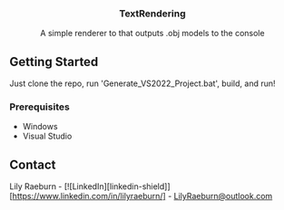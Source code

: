 <a name="readme-top"></a>

<h3 align="center">TextRendering</h3>
  <p align="center">
    A simple renderer to that outputs .obj models to the console
  </p>
</div>

## Getting Started
Just clone the repo, run 'Generate_VS2022_Project.bat', build, and run!

### Prerequisites
* Windows
* Visual Studio

## Contact
Lily Raeburn - [![LinkedIn][linkedin-shield]][https://www.linkedin.com/in/lilyraeburn/] - LilyRaeburn@outlook.com